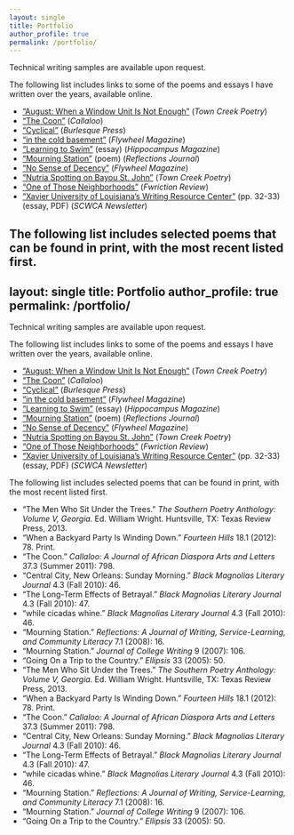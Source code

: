 ```yaml
---
layout: single
title: Portfolio
author_profile: true
permalink: /portfolio/
---
```


Technical writing samples are available upon request.

The following list includes links to some of the poems and essays I have written over the years, available online.

- [“August: When a Window Unit Is Not Enough”](http://www.towncreekpoetry.com/SPR12/SCOTT_AUGUST.htm) (*Town Creek Poetry*)
- [“The Coon”](http://muse.jhu.edu/login?auth=0&type=summary&url=/journals/callaloo/v034/34.3.scott.html) (*Callaloo*)
- [“Cyclical”](http://burlesquepressllc.com/2013/06/25/cyclical-by-angelle-scott/) (*Burlesque Press*)
- [“in the cold basement”](http://www.flywheelmag.com/357/in-the-cold-basement/) (*Flywheel Magazine*)
- [“Learning to Swim”](http://www.hippocampusmagazine.com/2012/01/learning-to-swim-by-angelle-scott/) (essay) (*Hippocampus Magazine*)
- [“Mourning Station”](https://reflectionsjournal.net/wp-content/uploads/2019/11/V7.N1-2.Scott_.Angelle.pdf) (poem) (*Reflections Journal*)
- [“No Sense of Decency”](http://www.flywheelmag.com/366/no-sense-of-decency/) (*Flywheel Magazine*)
- [“Nutria Spotting on Bayou St. John”](http://www.towncreekpoetry.com/SPR12/SCOTT_NUTRIA.htm) (*Town Creek Poetry*)
- [“One of Those Neighborhoods”](http://www.fwrictionreview.com/post/5010100765/one-of-those-neighborhoods-by-angelle-scott) (*Fwriction Review*)
- [“Xavier University of Louisiana’s Writing Resource Center”](https://scwca.files.wordpress.com/2011/09/2014_scwca_newsletter-2.pdf)  (pp. 32-33) (essay, PDF) (*SCWCA Newsletter*)

The following list includes selected poems that can be found in print, with the most recent listed first.
---
layout: single
title: Portfolio
author_profile: true
permalink: /portfolio/
---

Technical writing samples are available upon request.

The following list includes links to some of the poems and essays I have written over the years, available online.

- [“August: When a Window Unit Is Not Enough”](http://www.towncreekpoetry.com/SPR12/SCOTT_AUGUST.htm) (*Town Creek Poetry*)
- [“The Coon”](http://muse.jhu.edu/login?auth=0&type=summary&url=/journals/callaloo/v034/34.3.scott.html) (*Callaloo*)
- [“Cyclical”](http://burlesquepressllc.com/2013/06/25/cyclical-by-angelle-scott/) (*Burlesque Press*)
- [“in the cold basement”](http://www.flywheelmag.com/357/in-the-cold-basement/) (*Flywheel Magazine*)
- [“Learning to Swim”](http://www.hippocampusmagazine.com/2012/01/learning-to-swim-by-angelle-scott/) (essay) (*Hippocampus Magazine*)
- [“Mourning Station”](https://reflectionsjournal.net/wp-content/uploads/2019/11/V7.N1-2.Scott_.Angelle.pdf) (poem) (*Reflections Journal*)
- [“No Sense of Decency”](http://www.flywheelmag.com/366/no-sense-of-decency/) (*Flywheel Magazine*)
- [“Nutria Spotting on Bayou St. John”](http://www.towncreekpoetry.com/SPR12/SCOTT_NUTRIA.htm) (*Town Creek Poetry*)
- [“One of Those Neighborhoods”](http://www.fwrictionreview.com/post/5010100765/one-of-those-neighborhoods-by-angelle-scott) (*Fwriction Review*)
- [“Xavier University of Louisiana’s Writing Resource Center”](https://scwca.files.wordpress.com/2011/09/2014_scwca_newsletter-2.pdf)  (pp. 32-33) (essay, PDF) (*SCWCA Newsletter*)

The following list includes selected poems that can be found in print, with the most recent listed first.

- “The Men Who Sit Under the Trees.” *The Southern Poetry Anthology: Volume V, Georgia.* Ed. William Wright. Huntsville, TX: Texas Review Press, 2013.
- “When a Backyard Party Is Winding Down.” *Fourteen Hills* 18.1 (2012): 78. Print.
- “The Coon.” *Callaloo: A Journal of African Diaspora Arts and Letters* 37.3 (Summer 2011): 798.
- “Central City, New Orleans: Sunday Morning.” *Black Magnolias Literary Journal* 4.3 (Fall 2010): 46.
- “The Long-Term Effects of Betrayal.” *Black Magnolias Literary Journal* 4.3 (Fall 2010): 47.
- “while cicadas whine.” *Black Magnolias Literary Journal* 4.3 (Fall 2010): 46.
- “Mourning Station.” *Reflections: A Journal of Writing, Service-Learning, and Community Literacy* 7.1 (2008): 16.
- “Mourning Station.” *Journal of College Writing* 9 (2007): 106.
- “Going On a Trip to the Country.” *Ellipsis* 33 (2005): 50.
- “The Men Who Sit Under the Trees.” *The Southern Poetry Anthology: Volume V, Georgia.* Ed. William Wright. Huntsville, TX: Texas Review Press, 2013.
- “When a Backyard Party Is Winding Down.” *Fourteen Hills* 18.1 (2012): 78. Print.
- “The Coon.” *Callaloo: A Journal of African Diaspora Arts and Letters* 37.3 (Summer 2011): 798.
- “Central City, New Orleans: Sunday Morning.” *Black Magnolias Literary Journal* 4.3 (Fall 2010): 46.
- “The Long-Term Effects of Betrayal.” *Black Magnolias Literary Journal* 4.3 (Fall 2010): 47.
- “while cicadas whine.” *Black Magnolias Literary Journal* 4.3 (Fall 2010): 46.
- “Mourning Station.” *Reflections: A Journal of Writing, Service-Learning, and Community Literacy* 7.1 (2008): 16.
- “Mourning Station.” *Journal of College Writing* 9 (2007): 106.
- “Going On a Trip to the Country.” *Ellipsis* 33 (2005): 50.
